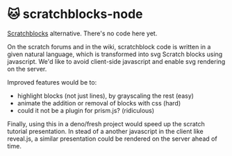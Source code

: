 # :cat: scratchblocks-node

[Scratchblocks](https://github.com/scratchblocks/scratchblocks) alternative. There's no code here yet.

On the scratch forums and in the wiki, scratchblock code is written in a given natural language, which is transformed into svg Scratch blocks using javascript.
We'd like to avoid client-side javascript and enable svg rendering on the server.

Improved features would be to: 

* highlight blocks (not just lines), by grayscaling the rest (easy)
* animate the addition or removal of blocks with css (hard)
* could it not be a plugin for prism.js? (ridiculous)

Finally, using this in a deno/fresh project would speed up the scratch tutorial presentation. In stead of a another javascript in the client like reveal.js, a similar presentation could be rendered on the server ahead of time.
